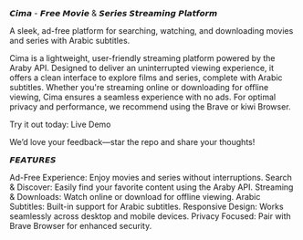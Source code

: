 𝘾𝙞𝙢𝙖 - 𝙁𝙧𝙚𝙚 𝙈𝙤𝙫𝙞𝙚 & 𝙎𝙚𝙧𝙞𝙚𝙨 𝙎𝙩𝙧𝙚𝙖𝙢𝙞𝙣𝙜 𝙋𝙡𝙖𝙩𝙛𝙤𝙧𝙢

A sleek, ad-free platform for searching, watching, and downloading movies and series with Arabic subtitles.

Cima is a lightweight, user-friendly streaming platform powered by the Araby API. Designed to deliver an uninterrupted viewing experience, it offers a clean interface to explore films and series, complete with Arabic subtitles. Whether you're streaming online or downloading for offline viewing, Cima ensures a seamless experience with no ads. For optimal privacy and performance, we recommend using the Brave or kiwi Browser.

Try it out today: Live Demo

We’d love your feedback—star the repo and share your thoughts!

𝙁𝙀𝘼𝙏𝙐𝙍𝙀𝙎

Ad-Free Experience: Enjoy movies and series without interruptions.
Search & Discover: Easily find your favorite content using the Araby API.
Streaming & Downloads: Watch online or download for offline viewing.
Arabic Subtitles: Built-in support for Arabic subtitles.
Responsive Design: Works seamlessly across desktop and mobile devices.
Privacy Focused: Pair with Brave Browser for enhanced security.
